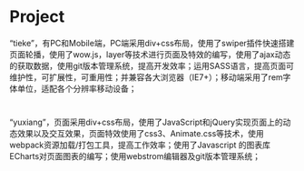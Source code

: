 # Project
“tieke”，有PC和Mobile端，PC端采用div+css布局，使用了swiper插件快速搭建页面轮播，使用了wow.js，layer等技术进行页面及特效的编写，使用了ajax动态的获取数据，使用git版本管理系统，提高开发效率；运用SASS语言，提高页面可维护性，可扩展性，可重用性；并兼容各大浏览器（IE7+）；移动端采用了rem字体单位，适配各个分辨率移动设备；
#
“yuxiang”，页面采用div+css布局，使用了JavaScript和jQuery实现页面上的动态效果以及交互效果，页面特效使用了css3、Animate.css等技术，使用webpack资源加载/打包工具，提高工作效率；使用了Javascript 的图表库ECharts对页面图表的编写；使用webstrom编辑器及git版本管理系统；
